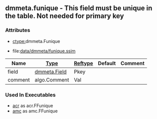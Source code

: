 ## dmmeta.funique - This field must be unique in the table. Not needed for primary key


### Attributes
<a href="#attributes"></a>
* [ctype:](/txt/ssimdb/dmmeta/ctype.md)dmmeta.Funique

* file:[data/dmmeta/funique.ssim](/data/dmmeta/funique.ssim)

|Name|[Type](/txt/ssimdb/dmmeta/ctype.md)|[Reftype](/txt/ssimdb/dmmeta/reftype.md)|Default|Comment|
|---|---|---|---|---|
|field|[dmmeta.Field](/txt/ssimdb/dmmeta/field.md)|Pkey|
|comment|algo.Comment|Val|

### Used In Executables
<a href="#used-in-executables"></a>
* [acr](/txt/exe/acr/README.md) as acr.FFunique
* [amc](/txt/exe/amc/README.md) as amc.FFunique

